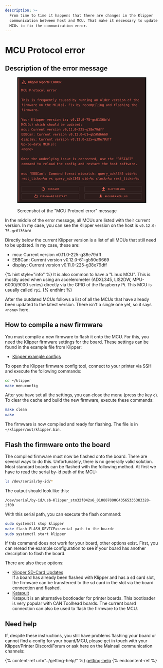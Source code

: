 ```yaml
---
description: >-
  From time to time it happens that there are changes in the Klipper
  communication between host and MCU. That make it necessary to update all your
  MCUs to fix the communication error.
---
```


# MCU Protocol error

## Description of the error message

<figure><img src="../../.gitbook/assets/klipper-mcu-protocol-error.png" alt=""><figcaption><p>Screenshot of the "MCU Protocol error" message</p></figcaption></figure>

In the middle of the error message, all MCUs are listed with their current version. In my case, you can see the Klipper version on the host is `v0.12.0-75-gc6136bfd`.

Directly below the current Klipper version is a list of all MCUs that still need to be updated. In my case, these are:

* mcu: Current version v0.11.0-225-g38e79dff
* EBBCan: Current version v0.12.0-61-gb50d6669
* display: Current version v0.11.0-225-g38e79dff

{% hint style="info" %}
It is also common to have a "Linux MCU". This is mostly used when using an accelerometer (ADXL345, LIS2DW, MPU-6000/9000 series) directly via the GPIO of the Raspberry Pi. This MCU is usually called `rpi`.
{% endhint %}

After the outdated MCUs follows a list of all the MCUs that have already been updated to the latest version. There isn't a single one yet, so it says `<none>` here.

## How to compile a new firmware

You must compile a new firmware to flash it onto the MCU. For this, you need the Klipper firmware settings for the board. These settings can be found in the example file from Klipper:

* [Klipper example configs](https://github.com/Klipper3d/klipper/tree/master/config)

To open the Klipper firmware config tool, connect to your printer via SSH and execute the following commands:

```bash
cd ~/klipper
make menuconfig
```

After you have set all the settings, you can close the menu (press the key `q`). To clear the cache and build the new firmware, execute these commands:

```bash
make clean
make
```

The firmware is now compiled and ready for flashing. The file is in `~/klipper/out/klipper.bin`.

## Flash the firmware onto the board

The compiled firmware must now be flashed onto the board. There are several ways to do this. Unfortunately, there is no generally valid solution. Most standard boards can be flashed with the following method. At first we have to read the serial by-id path of the MCU:

```bash
ls /dev/serial/by-id/*
```

The output should look like this:

```
/dev/serial/by-id/usb-Klipper_stm32f042x6_010007000C43565335383320-if00
```

With this serial path, you can execute the flash command:

```bash
sudo systemctl stop klipper
make flash FLASH_DEVICE=<serial path to the board>
sudo systemctl start klipper
```

If this command does not work for your board, other options exist. First, you can reread the example configuration to see if your board has another description to flash the board.

There are also these options:

* [Klipper SD-Card Updates](https://www.klipper3d.org/SDCard\_Updates.html)\
  If a board has already been flashed with Klipper and has a sd card slot, the firmware can be transferred to the sd card in the slot via the board connection and flashed.
* [Katapult](https://github.com/Arksine/katapult)\
  Katapult is an alternative bootloader for printer boards. This bootloader is very popular with CAN Toolhead boards. The current board connection can also be used to flash the firmware to the MCU.

## Need help

If, despite these instructions, you still have problems flashing your board or cannot find a config for your board/MCU, please get in touch with your Klipper/Printer Discord/Forum or ask here on the Mainsail communication channels:

{% content-ref url="../getting-help/" %}
[getting-help](../getting-help/)
{% endcontent-ref %}
